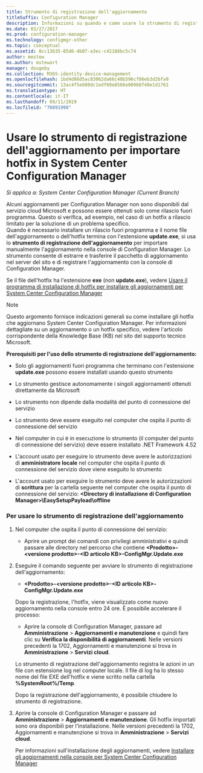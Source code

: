 ```yaml
---
title: Strumento di registrazione dell'aggiornamento
titleSuffix: Configuration Manager
description: Informazioni su quando e come usare lo strumento di registrazione dell'aggiornamento per importare manualmente un aggiornamento nella console di Configuration Manager.
ms.date: 03/27/2017
ms.prod: configuration-manager
ms.technology: configmgr-other
ms.topic: conceptual
ms.assetid: 8cc13635-85d6-4b07-a3ec-c42188bc5c74
author: mestew
ms.author: mstewart
manager: dougeby
ms.collection: M365-identity-device-management
ms.openlocfilehash: 1bd4d86d5ac83062da66c40b596cf86eb3d2bfa9
ms.sourcegitcommit: 13ac4f5e600dc1edf69e8566e00968f40e1d1761
ms.translationtype: HT
ms.contentlocale: it-IT
ms.lasthandoff: 09/11/2019
ms.locfileid: "70891998"
---
```

# <a name="use-the-update-registration-tool-to-import-hotfixes-to-system-center-configuration-manager"></a>Usare lo strumento di registrazione dell'aggiornamento per importare hotfix in System Center Configuration Manager

*Si applica a: System Center Configuration Manager (Current Branch)*

Alcuni aggiornamenti per Configuration Manager non sono disponibili dal servizio cloud Microsoft e possono essere ottenuti solo come rilascio fuori programma. Questo si verifica, ad esempio, nel caso di un hotfix a rilascio limitato per la soluzione di un problema specifico.   
Quando è necessario installare un rilascio fuori programma e il nome file dell'aggiornamento o dell'hotfix termina con l'estensione **update.exe**, si usa lo **strumento di registrazione dell'aggiornamento** per importare manualmente l'aggiornamento nella console di Configuration Manager. Lo strumento consente di estrarre e trasferire il pacchetto di aggiornamento nel server del sito e di registrare l'aggiornamento con la console di Configuration Manager.  

 Se il file dell'hotfix ha l'estensione **exe** (non **update.exe**), vedere [Usare il programma di installazione di hotfix per installare gli aggiornamenti per System Center Configuration Manager](../../../core/servers/manage/use-the-hotfix-installer-to-install-updates.md)  

> [!NOTE]  
>  Questo argomento fornisce indicazioni generali su come installare gli hotfix che aggiornano System Center Configuration Manager. Per informazioni dettagliate su un aggiornamento o un hotfix specifico, vedere l'articolo corrispondente della Knowledge Base (KB) nel sito del supporto tecnico Microsoft.  

 **Prerequisiti per l'uso dello strumento di registrazione dell'aggiornamento:**  

-   Solo gli aggiornamenti fuori programma che terminano con l'estensione **update.exe** possono essere installati usando questo strumento  

-   Lo strumento gestisce autonomamente i singoli aggiornamenti ottenuti direttamente da Microsoft  

-   Lo strumento non dipende dalla modalità del punto di connessione del servizio  

-   Lo strumento deve essere eseguito nel computer che ospita il punto di connessione del servizio  

-   Nel computer in cui è in esecuzione lo strumento (il computer del punto di connessione del servizio) deve essere installato .NET Framework 4.52  

-   L'account usato per eseguire lo strumento deve avere le autorizzazioni di **amministratore locale** nel computer che ospita il punto di connessione del servizio dove viene eseguito lo strumento  

-   L'account usato per eseguire lo strumento deve avere le autorizzazioni di **scrittura** per la cartella seguente nel computer che ospita il punto di connessione del servizio:  **&lt;Directory di installazione di Configuration Manager\>\EasySetupPayload\offline**  

### <a name="to-use-the-update-registration-tool"></a>Per usare lo strumento di registrazione dell'aggiornamento  

1. Nel computer che ospita il punto di connessione del servizio:  

   -   Aprire un prompt dei comandi con privilegi amministrativi e quindi passare alle directory nel percorso che contiene **&lt;Prodotto\>-&lt;versione prodotto\>-&lt;ID articolo KB\>-ConfigMgr.Update.exe**  

2. Eseguire il comando seguente per avviare lo strumento di registrazione dell'aggiornamento:  

   -   **&lt;Prodotto\>-&lt;versione prodotto\>-&lt;ID articolo KB\>-ConfigMgr.Update.exe**  

   Dopo la registrazione, l'hotfix, viene visualizzato come nuovo aggiornamento nella console entro 24 ore.  È possibile accelerare il processo:

   - Aprire la console di Configuration Manager, passare ad **Amministrazione** > **Aggiornamenti e manutenzione** e quindi fare clic su **Verifica la disponibilità di aggiornamenti**. Nelle versioni precedenti la 1702, Aggiornamenti e manutenzione si trova in **Amministrazione** > **Servizi cloud**. 

   Lo strumento di registrazione dell'aggiornamento registra le azioni in un file con estensione log nel computer locale. Il file di log ha lo stesso nome del file EXE dell'hotfix e viene scritto nella cartella **%SystemRoot%/Temp**.  

    Dopo la registrazione dell'aggiornamento, è possibile chiudere lo strumento di registrazione.  

3. Aprire la console di Configuration Manager e passare ad **Amministrazione** > **Aggiornamenti e manutenzione**. Gli hotfix importati sono ora disponibili per l'installazione. Nelle versioni precedenti la 1702, Aggiornamenti e manutenzione si trova in **Amministrazione** > **Servizi cloud**.

   Per informazioni sull'installazione degli aggiornamenti, vedere [Installare gli aggiornamenti nella console per System Center Configuration Manager](../../../core/servers/manage/install-in-console-updates.md)  
